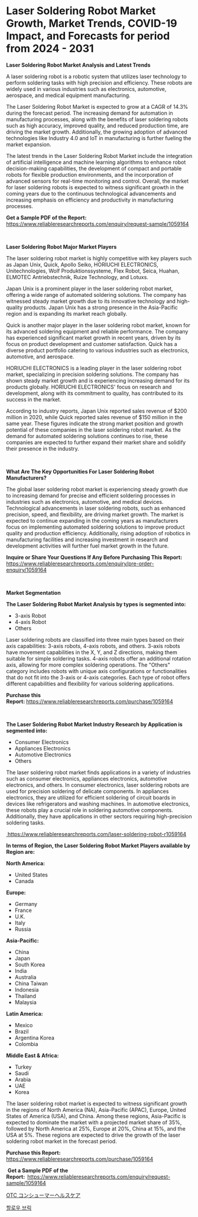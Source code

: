 <p><h1>Laser Soldering Robot Market Growth, Market Trends, COVID-19 Impact, and Forecasts for period from 2024 - 2031</h1></p><p><strong>Laser Soldering Robot Market Analysis and Latest Trends</strong></p>
<p><p>A laser soldering robot is a robotic system that utilizes laser technology to perform soldering tasks with high precision and efficiency. These robots are widely used in various industries such as electronics, automotive, aerospace, and medical equipment manufacturing.</p><p>The Laser Soldering Robot Market is expected to grow at a CAGR of 14.3% during the forecast period. The increasing demand for automation in manufacturing processes, along with the benefits of laser soldering robots such as high accuracy, improved quality, and reduced production time, are driving the market growth. Additionally, the growing adoption of advanced technologies like Industry 4.0 and IoT in manufacturing is further fueling the market expansion.</p><p>The latest trends in the Laser Soldering Robot Market include the integration of artificial intelligence and machine learning algorithms to enhance robot decision-making capabilities, the development of compact and portable robots for flexible production environments, and the incorporation of advanced sensors for real-time monitoring and control. Overall, the market for laser soldering robots is expected to witness significant growth in the coming years due to the continuous technological advancements and increasing emphasis on efficiency and productivity in manufacturing processes.</p></p>
<p><strong>Get a Sample PDF of the Report:&nbsp;</strong> <a href="https://www.reliableresearchreports.com/enquiry/request-sample/1059164">https://www.reliableresearchreports.com/enquiry/request-sample/1059164</a></p>
<p>&nbsp;</p>
<p><strong>Laser Soldering Robot Major Market Players</strong></p>
<p><p>The laser soldering robot market is highly competitive with key players such as Japan Unix, Quick, Apollo Seiko, HORIUCHI ELECTRONICS, Unitechnologies, Wolf Produktionssysteme, Flex Robot, Seica, Huahan, ELMOTEC Antriebstechnik, Ruize Technology, and Lotuxs. </p><p>Japan Unix is a prominent player in the laser soldering robot market, offering a wide range of automated soldering solutions. The company has witnessed steady market growth due to its innovative technology and high-quality products. Japan Unix has a strong presence in the Asia-Pacific region and is expanding its market reach globally.</p><p>Quick is another major player in the laser soldering robot market, known for its advanced soldering equipment and reliable performance. The company has experienced significant market growth in recent years, driven by its focus on product development and customer satisfaction. Quick has a diverse product portfolio catering to various industries such as electronics, automotive, and aerospace.</p><p>HORIUCHI ELECTRONICS is a leading player in the laser soldering robot market, specializing in precision soldering solutions. The company has shown steady market growth and is experiencing increasing demand for its products globally. HORIUCHI ELECTRONICS' focus on research and development, along with its commitment to quality, has contributed to its success in the market.</p><p>According to industry reports, Japan Unix reported sales revenue of $200 million in 2020, while Quick reported sales revenue of $150 million in the same year. These figures indicate the strong market position and growth potential of these companies in the laser soldering robot market. As the demand for automated soldering solutions continues to rise, these companies are expected to further expand their market share and solidify their presence in the industry.</p></p>
<p>&nbsp;</p>
<p><strong>What Are The Key Opportunities For Laser Soldering Robot Manufacturers?</strong></p>
<p><p>The global laser soldering robot market is experiencing steady growth due to increasing demand for precise and efficient soldering processes in industries such as electronics, automotive, and medical devices. Technological advancements in laser soldering robots, such as enhanced precision, speed, and flexibility, are driving market growth. The market is expected to continue expanding in the coming years as manufacturers focus on implementing automated soldering solutions to improve product quality and production efficiency. Additionally, rising adoption of robotics in manufacturing facilities and increasing investment in research and development activities will further fuel market growth in the future.</p></p>
<p><strong>Inquire or Share Your Questions If Any Before Purchasing This Report:</strong> <a href="https://www.reliableresearchreports.com/enquiry/pre-order-enquiry/1059164">https://www.reliableresearchreports.com/enquiry/pre-order-enquiry/1059164</a></p>
<p>&nbsp;</p>
<p><strong>Market Segmentation</strong></p>
<p><strong>The Laser Soldering Robot Market Analysis by types is segmented into:</strong></p>
<p><ul><li>3-axis Robot</li><li>4-axis Robot</li><li>Others</li></ul></p>
<p><p>Laser soldering robots are classified into three main types based on their axis capabilities: 3-axis robots, 4-axis robots, and others. 3-axis robots have movement capabilities in the X, Y, and Z directions, making them suitable for simple soldering tasks. 4-axis robots offer an additional rotation axis, allowing for more complex soldering operations. The "Others" category includes robots with unique axis configurations or functionalities that do not fit into the 3-axis or 4-axis categories. Each type of robot offers different capabilities and flexibility for various soldering applications.</p></p>
<p><strong>Purchase this Report:&nbsp;</strong><a href="https://www.reliableresearchreports.com/purchase/1059164">https://www.reliableresearchreports.com/purchase/1059164</a></p>
<p>&nbsp;</p>
<p><strong>The Laser Soldering Robot Market Industry Research by Application is segmented into:</strong></p>
<p><ul><li>Consumer Electronics</li><li>Appliances Electronics</li><li>Automotive Electronics</li><li>Others</li></ul></p>
<p><p>The laser soldering robot market finds applications in a variety of industries such as consumer electronics, appliances electronics, automotive electronics, and others. In consumer electronics, laser soldering robots are used for precision soldering of delicate components. In appliances electronics, they are utilized for efficient soldering of circuit boards in devices like refrigerators and washing machines. In automotive electronics, these robots play a crucial role in soldering automotive components. Additionally, they have applications in other sectors requiring high-precision soldering tasks.</p></p>
<p><a href="https://www.reliableresearchreports.com/laser-soldering-robot-r1059164">&nbsp;https://www.reliableresearchreports.com/laser-soldering-robot-r1059164</a></p>
<p><strong>In terms of Region, the Laser Soldering Robot Market Players available by Region are:</strong></p>
<p>
    <p> <strong> North America: </strong>
        <ul>
            <li>United States</li>
            <li>Canada</li>
        </ul>
        </p> 
    <p> <strong> Europe: </strong>
        <ul>
            <li>Germany</li>
            <li>France</li>
            <li>U.K.</li>
            <li>Italy</li>
            <li>Russia</li>
        </ul>
        </p> 
    <p> <strong> Asia-Pacific: </strong>
        <ul>
            <li>China</li>
            <li>Japan</li>
            <li>South Korea</li>
            <li>India</li>
            <li>Australia</li>
            <li>China Taiwan</li>
            <li>Indonesia</li>
            <li>Thailand</li>
            <li>Malaysia</li>
        </ul>
        </p> 
    <p> <strong> Latin America: </strong>
        <ul>
            <li>Mexico</li>
            <li>Brazil</li>
            <li>Argentina Korea</li>
            <li>Colombia</li>
        </ul>
        </p> 
    <p> <strong> Middle East & Africa: </strong>
        <ul>
            <li>Turkey</li>
            <li>Saudi</li>
            <li>Arabia</li>
            <li>UAE</li>
            <li>Korea</li>
        </ul>
    </p>
    </p>
<p><p>The laser soldering robot market is expected to witness significant growth in the regions of North America (NA), Asia-Pacific (APAC), Europe, United States of America (USA), and China. Among these regions, Asia-Pacific is expected to dominate the market with a projected market share of 35%, followed by North America at 25%, Europe at 20%, China at 15%, and the USA at 5%. These regions are expected to drive the growth of the laser soldering robot market in the forecast period.</p></p>
<p><strong>Purchase this Report: </strong><a href="https://www.reliableresearchreports.com/purchase/1059164">https://www.reliableresearchreports.com/purchase/1059164</a></p>
<p>&nbsp;<strong>Get a Sample PDF of the Report:&nbsp;&nbsp;</strong><a href="https://www.reliableresearchreports.com/enquiry/request-sample/1059164">https://www.reliableresearchreports.com/enquiry/request-sample/1059164</a></p>
<p><strong></strong></p>
<p><p><a href="https://medium.com/@bulahhamill28/2024%E5%B9%B4%E3%81%8B%E3%82%892031%E5%B9%B4%E3%81%BE%E3%81%A7%E3%81%AE%E6%9C%9F%E9%96%93%E3%81%AB%E4%BA%88%E6%B8%AC%E3%81%95%E3%82%8C%E3%82%8Botc%E3%82%B3%E3%83%B3%E3%82%B7%E3%83%A5%E3%83%BC%E3%83%9E%E3%83%BC%E3%83%98%E3%83%AB%E3%82%B9%E3%82%B1%E3%82%A2%E5%B8%82%E5%A0%B4%E3%81%AE%E5%88%86%E6%9E%90%E3%81%A8%E8%A6%8F%E6%A8%A1-72ccda516be2">OTC コンシューマーヘルスケア</a></p><p><a href="https://medium.com/@leeusso5656/%EC%A4%91%EA%B3%B5%EB%B2%BD-%EC%8B%9C%EC%9E%A5-%EA%B7%9C%EB%AA%A8%EB%8A%94-%EC%84%B8%EA%B3%84-%EC%82%B0%EC%97%85%EC%97%90%EC%84%9C-%EC%B5%9C%EC%A0%81%EC%9D%98-%EB%A7%88%EC%BC%80%ED%8C%85-%EC%B1%84%EB%84%90%EC%9D%84-%EB%B3%B4%EC%97%AC%EC%A4%8D%EB%8B%88%EB%8B%A4-7131a10826fb">할로우 브릭</a></p></p>